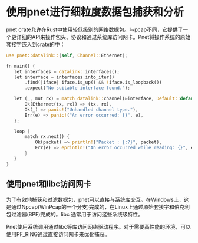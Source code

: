 # 使用pnet进行细粒度数据包捕获和分析

pnet crate允许在Rust中使用较低级别的网络数据包。与pcap不同，它提供了一个更详细的API来操作包头、协议和通过系统库访问网卡。Pnet将操作系统的原始套接字嵌入到crate的中：

```rust
use pnet::datalink::{self, Channel::Ethernet};

fn main() {
   let interfaces = datalink::interfaces();
   let interface = interfaces.into_iter()
       .find(|iface| iface.is_up() && !iface.is_loopback())
       .expect("No suitable interface found.");

   let (_, mut rx) = match datalink::channel(&interface, Default::default()) {
       Ok(Ethernet(tx, rx)) => (tx, rx),
       Ok(_) => panic!("Unhandled channel type."),
       Err(e) => panic!("An error occurred: {}", e),
   };

   loop {
       match rx.next() {
           Ok(packet) => println!("Packet : {:?}", packet),
           Err(e) => eprintln!("An error occurred while reading: {}", e),
       }
   }
}
```

## 使用pnet和libc访问网卡

为了有效地捕获和过滤数据包，pnet可以直接与系统库交互。在Windows上，这是通过Npcap(WinPcap的一个分支)完成的，在Linux上通过原始套接字和伯克利包过滤器(BPF)完成的。libc 通常用于访问这些系统级特性。


Pnet使用系统调用通过libc等库访问网络驱动程序。对于需要高性能的环境，可以使用PF_RING通过直接访问网卡来优化捕获。